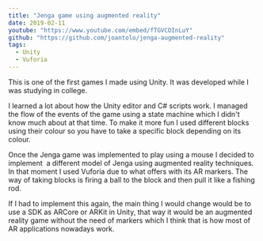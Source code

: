 ```yaml
---
title: "Jenga game using augmented reality"
date: 2019-02-11
youtube: "https://www.youtube.com/embed/fTGVCOInLuY"
github: "https://github.com/joantolo/jenga-augmented-reality"
tags:
  - Unity
  - Vuforia
---
```


<!-- <div class="content_title"> Description </div> -->
This is one of the first games I made using Unity. It was developed while I was studying in college.

I learned a lot about how the Unity editor and C# scripts work. I managed the flow of the events of the game using a state machine which I didn't know much about at that time. To make it more fun I used different blocks using their colour so you have to take a specific block depending on its colour.

Once the Jenga game was implemented to play using a mouse I decided to implement  a different model of Jenga using augmented reality techniques. In that moment I used Vuforia due to what offers with its AR markers. The way of taking blocks is firing a ball to the block and then pull it like a fishing rod.

If I had to implement this again, the main thing I would change would be to use a SDK as ARCore or ARKit in Unity, that way it would be an augmented reality game without the need of markers which I think that is how most of AR applications nowadays work.
